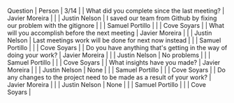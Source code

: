 Question | Person | 3/14 |
| What did you complete since the last meeting? | Javier Moreira |
| | Justin Nelson | I saved our team from Github by fixing our problem with the gitignore |
| | Samuel Portillo |
| | Cove Soyars |
| What will you accomplish before the next meeting | Javier Moreira |
| | Justin Nelson | Last meetings work will be done for next now instead |
| | Samuel Portillo |
| | Cove Soyars |
| Do you have anything that's getting in the way of doing your work? | Javier Moreira |
| | Justin Nelson | No problems |
| | Samuel Portillo |
| | Cove Soyars |
| What insights have you made? | Javier Moreira |
| | Justin Nelson | None |
| | Samuel Portillo |
| | Cove Soyars |
| Do any changes to the project need to be made as a result of your work? | Javier Moreira |
| | Justin Nelson | None |
| | Samuel Portillo |
| | Cove Soyars |